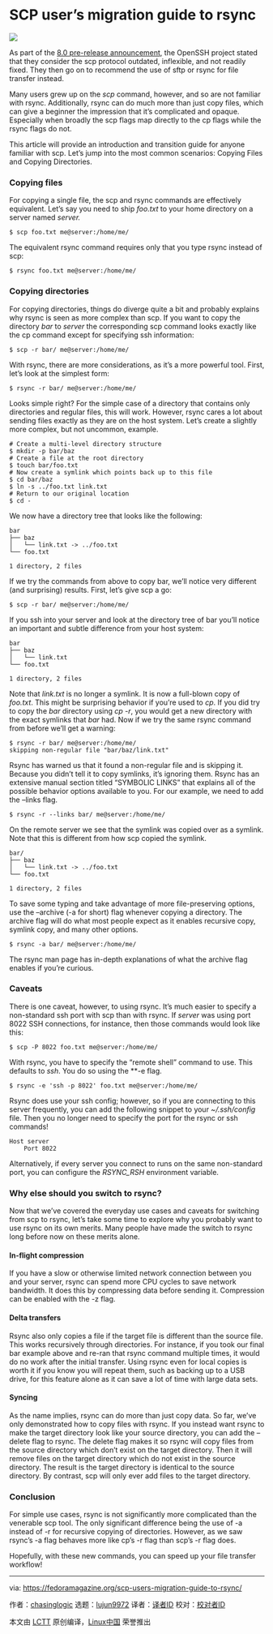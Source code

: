 [#]: collector: (lujun9972)
[#]: translator: (wxy)
[#]: reviewer: ( )
[#]: publisher: ( )
[#]: url: ( )
[#]: subject: (SCP user’s migration guide to rsync)
[#]: via: (https://fedoramagazine.org/scp-users-migration-guide-to-rsync/)
[#]: author: (chasinglogic https://fedoramagazine.org/author/chasinglogic/)

SCP user’s migration guide to rsync
======

![][1]

As part of the [8.0 pre-release announcement,][2] the OpenSSH project stated that they consider the scp protocol outdated, inflexible, and not readily fixed. They then go on to recommend the use of sftp or rsync for file transfer instead.

Many users grew up on the _scp_ command, however, and so are not familiar with rsync. Additionally, rsync can do much more than just copy files, which can give a beginner the impression that it’s complicated and opaque. Especially when broadly the scp flags map directly to the cp flags while the rsync flags do not.

This article will provide an introduction and transition guide for anyone familiar with scp. Let’s jump into the most common scenarios: Copying Files and Copying Directories.

### Copying files

For copying a single file, the scp and rsync commands are effectively equivalent. Let’s say you need to ship _foo.txt_ to your home directory on a server named _server._

```
$ scp foo.txt me@server:/home/me/
```

The equivalent rsync command requires only that you type rsync instead of scp:

```
$ rsync foo.txt me@server:/home/me/
```

### Copying directories

For copying directories, things do diverge quite a bit and probably explains why rsync is seen as more complex than scp. If you want to copy the directory _bar_ to _server_ the corresponding scp command looks exactly like the cp command except for specifying ssh information:

```
$ scp -r bar/ me@server:/home/me/
```

With rsync, there are more considerations, as it’s a more powerful tool. First, let’s look at the simplest form:

```
$ rsync -r bar/ me@server:/home/me/
```

Looks simple right? For the simple case of a directory that contains only directories and regular files, this will work. However, rsync cares a lot about sending files exactly as they are on the host system. Let’s create a slightly more complex, but not uncommon, example.

```
# Create a multi-level directory structure
$ mkdir -p bar/baz
# Create a file at the root directory
$ touch bar/foo.txt
# Now create a symlink which points back up to this file
$ cd bar/baz
$ ln -s ../foo.txt link.txt
# Return to our original location
$ cd -
```

We now have a directory tree that looks like the following:

```
bar
├── baz
│   └── link.txt -> ../foo.txt
└── foo.txt

1 directory, 2 files
```

If we try the commands from above to copy bar, we’ll notice very different (and surprising) results. First, let’s give scp a go:

```
$ scp -r bar/ me@server:/home/me/
```

If you ssh into your server and look at the directory tree of bar you’ll notice an important and subtle difference from your host system:

```
bar
├── baz
│   └── link.txt
└── foo.txt

1 directory, 2 files
```

Note that _link.txt_ is no longer a symlink. It is now a full-blown copy of _foo.txt_. This might be surprising behavior if you’re used to _cp_. If you did try to copy the _bar_ directory using _cp -r_, you would get a new directory with the exact symlinks that _bar_ had. Now if we try the same rsync command from before we’ll get a warning:

```
$ rsync -r bar/ me@server:/home/me/
skipping non-regular file "bar/baz/link.txt"
```

Rsync has warned us that it found a non-regular file and is skipping it. Because you didn’t tell it to copy symlinks, it’s ignoring them. Rsync has an extensive manual section titled “SYMBOLIC LINKS” that explains all of the possible behavior options available to you. For our example, we need to add the –links flag.

```
$ rsync -r --links bar/ me@server:/home/me/
```

On the remote server we see that the symlink was copied over as a symlink. Note that this is different from how scp copied the symlink.

```
bar/
├── baz
│   └── link.txt -> ../foo.txt
└── foo.txt

1 directory, 2 files
```

To save some typing and take advantage of more file-preserving options, use the –archive (-a for short) flag whenever copying a directory. The archive flag will do what most people expect as it enables recursive copy, symlink copy, and many other options.

```
$ rsync -a bar/ me@server:/home/me/
```

The rsync man page has in-depth explanations of what the archive flag enables if you’re curious.

### Caveats

There is one caveat, however, to using rsync. It’s much easier to specify a non-standard ssh port with scp than with rsync. If _server_ was using port 8022 SSH connections, for instance, then those commands would look like this:

```
$ scp -P 8022 foo.txt me@server:/home/me/
```

With rsync, you have to specify the “remote shell” command to use. This defaults to _ssh_. You do so using the **-e flag.

```
$ rsync -e 'ssh -p 8022' foo.txt me@server:/home/me/
```

Rsync does use your ssh config; however, so if you are connecting to this server frequently, you can add the following snippet to your _~/.ssh/config_ file. Then you no longer need to specify the port for the rsync or ssh commands!

```
Host server
    Port 8022
```

Alternatively, if every server you connect to runs on the same non-standard port, you can configure the _RSYNC_RSH_ environment variable.

### Why else should you switch to rsync?

Now that we’ve covered the everyday use cases and caveats for switching from scp to rsync, let’s take some time to explore why you probably want to use rsync on its own merits. Many people have made the switch to rsync long before now on these merits alone.

#### In-flight compression

If you have a slow or otherwise limited network connection between you and your server, rsync can spend more CPU cycles to save network bandwidth. It does this by compressing data before sending it. Compression can be enabled with the -z flag.

#### Delta transfers

Rsync also only copies a file if the target file is different than the source file. This works recursively through directories. For instance, if you took our final bar example above and re-ran that rsync command multiple times, it would do no work after the initial transfer. Using rsync even for local copies is worth it if you know you will repeat them, such as backing up to a USB drive, for this feature alone as it can save a lot of time with large data sets.

#### Syncing

As the name implies, rsync can do more than just copy data. So far, we’ve only demonstrated how to copy files with rsync. If you instead want rsync to make the target directory look like your source directory, you can add the –delete flag to rsync. The delete flag makes it so rsync will copy files from the source directory which don’t exist on the target directory. Then it will remove files on the target directory which do not exist in the source directory. The result is the target directory is identical to the source directory. By contrast, scp will only ever add files to the target directory.

### Conclusion

For simple use cases, rsync is not significantly more complicated than the venerable scp tool. The only significant difference being the use of -a instead of -r for recursive copying of directories. However, as we saw rsync’s -a flag behaves more like cp’s -r flag than scp’s -r flag does.

Hopefully, with these new commands, you can speed up your file transfer workflow!

--------------------------------------------------------------------------------

via: https://fedoramagazine.org/scp-users-migration-guide-to-rsync/

作者：[chasinglogic][a]
选题：[lujun9972][b]
译者：[译者ID](https://github.com/译者ID)
校对：[校对者ID](https://github.com/校对者ID)

本文由 [LCTT](https://github.com/LCTT/TranslateProject) 原创编译，[Linux中国](https://linux.cn/) 荣誉推出

[a]: https://fedoramagazine.org/author/chasinglogic/
[b]: https://github.com/lujun9972
[1]: https://fedoramagazine.org/wp-content/uploads/2020/07/scp-rsync-816x345.png
[2]: https://lists.mindrot.org/pipermail/openssh-unix-dev/2019-March/037672.html
